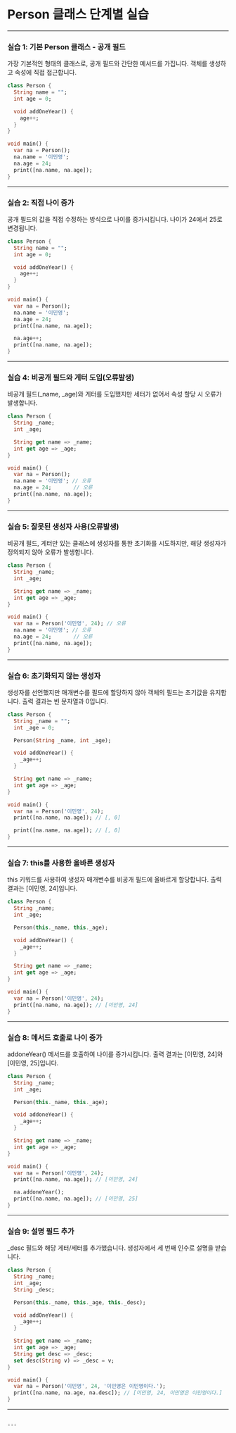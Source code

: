 # Person 클래스 단계별 실습

---

### 실습 1: 기본 Person 클래스 - 공개 필드

가장 기본적인 형태의 클래스로, 공개 필드와 간단한 메서드를 가집니다. 객체를 생성하고 속성에 직접 접근합니다.

```dart
class Person {
  String name = "";
  int age = 0;

  void addOneYear() {
    age++;
  }
}

void main() {
  var na = Person();
  na.name = '이민영';
  na.age = 24;
  print([na.name, na.age]);
}
```

---

### 실습 2: 직접 나이 증가

공개 필드의 값을 직접 수정하는 방식으로 나이를 증가시킵니다. 나이가 24에서 25로 변경됩니다.

```dart
class Person {
  String name = "";
  int age = 0;

  void addOneYear() {
    age++;
  }
}

void main() {
  var na = Person();
  na.name = '이민영';
  na.age = 24;
  print([na.name, na.age]);

  na.age++;
  print([na.name, na.age]);
}
```

---



### 실습 4: 비공개 필드와 게터 도입(오류발생)

비공개 필드(_name, _age)와 게터를 도입했지만 세터가 없어서 속성 할당 시 오류가 발생합니다.

```dart
class Person {
  String _name;
  int _age;

  String get name => _name;
  int get age => _age;
}

void main() {
  var na = Person();
  na.name = '이민영'; // 오류
  na.age = 24;       // 오류
  print([na.name, na.age]);
}
```

---

### 실습 5: 잘못된 생성자 사용(오류발생)

비공개 필드, 게터만 있는 클래스에 생성자를 통한 초기화를 시도하지만, 해당 생성자가 정의되지 않아 오류가 발생합니다.

```dart
class Person {
  String _name;
  int _age;

  String get name => _name;
  int get age => _age;
}

void main() {
  var na = Person('이민영', 24); // 오류
  na.name = '이민영'; // 오류
  na.age = 24;       // 오류
  print([na.name, na.age]);
}
```

---

### 실습 6: 초기화되지 않는 생성자

생성자를 선언했지만 매개변수를 필드에 할당하지 않아 객체의 필드는 초기값을 유지합니다. 출력 결과는 빈 문자열과 0입니다.

```dart
class Person {
  String _name = "";
  int _age = 0;

  Person(String _name, int _age);

  void addOneYear() {
    _age++;
  }

  String get name => _name;
  int get age => _age;
}

void main() {
  var na = Person('이민영', 24);
  print([na.name, na.age]); // [, 0]

  print([na.name, na.age]); // [, 0]
}
```

---

### 실습 7: this를 사용한 올바른 생성자

this 키워드를 사용하여 생성자 매개변수를 비공개 필드에 올바르게 할당합니다. 출력 결과는 [이민영, 24]입니다.

```dart
class Person {
  String _name;
  int _age;

  Person(this._name, this._age);

  void addOneYear() {
    _age++;
  }

  String get name => _name;
  int get age => _age;
}

void main() {
  var na = Person('이민영', 24);
  print([na.name, na.age]); // [이민영, 24]
}
```

---

### 실습 8: 메서드 호출로 나이 증가

addoneYear() 메서드를 호출하여 나이를 증가시킵니다. 출력 결과는 [이민영, 24]와 [이민영, 25]입니다.

```dart
class Person {
  String _name;
  int _age;

  Person(this._name, this._age);

  void addoneYear() {
    _age++;
  }

  String get name => _name;
  int get age => _age;
}

void main() {
  var na = Person('이민영', 24);
  print([na.name, na.age]); // [이민영, 24]

  na.addoneYear();
  print([na.name, na.age]); // [이민영, 25]
}
```

---

### 실습 9: 설명 필드 추가

_desc 필드와 해당 게터/세터를 추가했습니다. 생성자에서 세 번째 인수로 설명을 받습니다.

```dart
class Person {
  String _name;
  int _age;
  String _desc;

  Person(this._name, this._age, this._desc);

  void addOneYear() {
    _age++;
  }

  String get name => _name;
  int get age => _age;
  String get desc => _desc;
  set desc(String v) => _desc = v;
}

void main() {
  var na = Person('이민영', 24, '이민영은 이민영이다.');
  print([na.name, na.age, na.desc]); // [이민영, 24, 이민영은 이민영이다.]
}
```

---


```

---

